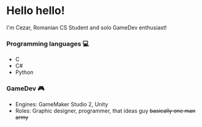 # Hello hello!
I'm Cezar, Romanian CS Student and solo GameDev enthusiast!

### Programming languages 💻
- C
- C#
- Python

### GameDev 🎮
- Engines: GameMaker Studio 2, Unity
- Roles: Graphic designer, programmer, that ideas guy ~~basically one man army~~

<!---
CezarPetreanu/CezarPetreanu is a ✨ special ✨ repository because its `README.md` (this file) appears on your GitHub profile.
You can click the Preview link to take a look at your changes.
--->
